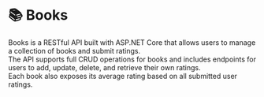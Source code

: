 # 📚 Books

Books is a RESTful API built with ASP.NET Core that allows users to manage a collection of books and submit ratings.  
The API supports full CRUD operations for books and includes endpoints for users to add, update, delete, and retrieve their own ratings.  
Each book also exposes its average rating based on all submitted user ratings.
